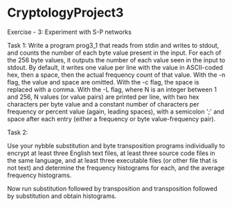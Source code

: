 # CryptologyProject3
Exercise - 3: Experiment with S-P networks

Task 1: Write a program prog3_1 that reads from stdin and writes to stdout, and counts the number of each byte value present in the input. For each of the 256 byte values, it outputs the number of each value seen in the input to stdout. By default, it writes one value per line with the value in ASCII-coded hex, then a space, then the actual frequency count of that value. With the -n flag, the value and space are omitted. With the -c flag, the space is replaced with a comma. With the -L<N> flag, where N is an integer between 1 and 256, N values (or value pairs) are printed per line, with two hex characters per byte value and a constant number of characters per frequency or percent value (again, leading spaces), with a semicolon ';' and space after each entry (either a frequency or byte value-frequency pair).

Task 2:

Use your nybble substitution and byte transposition programs individually to encrypt at least three English text files, at least three source code files in the same language, and at least three executable files (or other file that is not text) and determine the frequency histograms for each, and the average frequency histograms.

Now run substitution followed by transposition and transposition followed by substitution and obtain histograms. 

